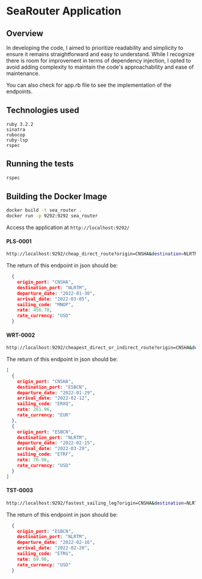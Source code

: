 # SeaRouter Application

## Overview

In developing the code, I aimed to prioritize readability and simplicity to ensure it remains straightforward and easy to understand. While I recognize there is room for improvement in terms of dependency injection, I opted to avoid adding complexity to maintain the code's approachability and ease of maintenance. 

You can also check for app.rb file to see the implementation of the endpoints.


## Technologies used
```
ruby 3.2.2
sinatra
rubocop
ruby-lsp
rspec
```


## Running the tests

```bash
rspec
```

## Building the Docker Image

```bash
docker build -t sea_router .
docker run -p 9292:9292 sea_router
```

Access the application at 
`http://localhost:9292/`



#### PLS-0001
```bash
http://localhost:9292/cheap_direct_route?origin=CNSHA&destination=NLRTM
```

The return of this endpoint in json should be:

```json
  {
    origin_port: "CNSHA",
    destination_port: "NLRTM",
    departure_date: "2022-01-30",
    arrival_date: "2022-03-05",
    sailing_code: "MNOP",
    rate: 456.78,
    rate_currency: "USD"
  }
```

#### WRT-0002
```bash
http://localhost:9292/cheapest_direct_or_indirect_route?origin=CNSHA&destination=NLRTM
```

The return of this endpoint in json should be:

```json
[
  {
    origin_port: "CNSHA",
    destination_port: "ESBCN",
    departure_date: "2022-01-29",
    arrival_date: "2022-02-12",
    sailing_code: "ERXQ",
    rate: 261.96,
    rate_currency: "EUR"
  },
  {
    origin_port: "ESBCN",
    destination_port: "NLRTM",
    departure_date: "2022-02-15",
    arrival_date: "2022-03-29",
    sailing_code: "ETRF",
    rate: 70.96,
    rate_currency: "USD"
  }
]
```


#### TST-0003
```bash
http://localhost:9292/fastest_sailing_leg?origin=CNSHA&destination=NLRTM
```

The return of this endpoint in json should be:

```json
  {
    origin_port: "ESBCN",
    destination_port: "NLRTM",
    departure_date: "2022-02-16",
    arrival_date: "2022-02-20",
    sailing_code: "ETRG",
    rate: 69.96,
    rate_currency: "USD"
  }
```